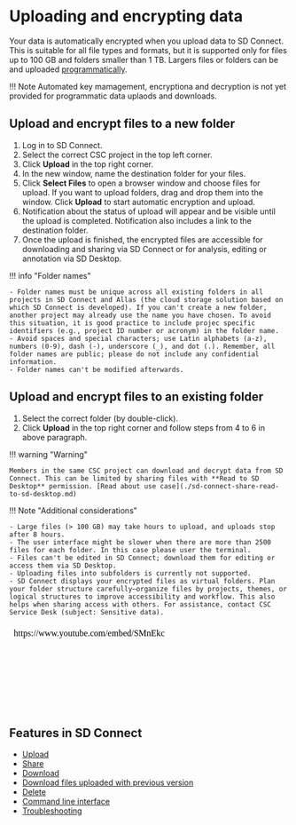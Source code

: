 # Uploading and encrypting data

Your data is automatically encrypted when you upload data to SD Connect. This is suitable for all file types and formats, but it is supported only for files up to 100 GB and folders smaller than 1 TB. Largers files or folders can be and uploaded [programmatically](./sd-connect-command-line-interface.md). 

!!! Note
    Automated key mamagement, encryptiona and decryption is not yet provided for programmatic data uplaods and downloads.

## Upload and encrypt files to a new folder

1. Log in to SD Connect.
2. Select the correct CSC project in the top left corner.
3. Click **Upload** in the top right corner.
4. In the new window, name the destination folder for your files.
5. Click **Select Files** to open a browser window and choose files for upload. If you want to upload folders, drag and drop them into the window. Click **Upload** to start automatic encryption and upload.
6. Notification about the status of upload will appear and be visible until the upload is completed. Notification also includes a link to the destination folder.
7. Once the upload is finished, the encrypted files are accessible for downloading and sharing via SD Connect or for analysis, editing or annotation via SD Desktop.

!!! info "Folder names"

    - Folder names must be unique across all existing folders in all projects in SD Connect and Allas (the cloud storage solution based on which SD Connect is developed). If you can't create a new folder, another project may already use the name you have chosen. To avoid this situation, it is good practice to include projec specific identifiers (e.g., project ID number or acronym) in the folder name.
    - Avoid spaces and special characters; use Latin alphabets (a-z), numbers (0-9), dash (-), underscore (_), and dot (.). Remember, all folder names are public; please do not include any confidential information.
    - Folder names can't be modified afterwards.

## Upload and encrypt files to an existing folder

1. Select the correct folder (by double-click).
2. Click **Upload** in the top right corner and follow steps from 4 to 6 in above paragraph.

!!! warning "Warning"

    Members in the same CSC project can download and decrypt data from SD Connect. This can be limited by sharing files with **Read to SD Desktop** permission. [Read about use case](./sd-connect-share-read-to-sd-desktop.md)

!!! Note "Additional considerations"

    - Large files (> 100 GB) may take hours to upload, and uploads stop after 8 hours.
    - The user interface might be slower when there are more than 2500 files for each folder. In this case please user the terminal.
    - Files can't be edited in SD Connect; download them for editing or  access them via SD Desktop. 
    - Uploading files into subfolders is currently not supported.
    - SD Connect displays your encrypted files as virtual folders. Plan your folder structure carefully—organize files by projects, themes, or logical structures to improve accessibility and workflow. This also helps when sharing access with others. For assistance, contact CSC Service Desk (subject: Sensitive data).

<iframe width="280" height="155" srcdoc="https://www.youtube.com/embed/SMnEkcS_HJw" title="YouTube video player" frameborder="0" allow="accelerometer; autoplay; clipboard-write; encrypted-media; gyroscope; picture-in-picture" allowfullscreen></iframe>

## Features in SD Connect

* [Upload](./sd-connect-upload.md)
* [Share](./sd-connect-share.md)
* [Download](./sd-connect-download.md)
* [Download files uploaded with previous version](./sd-connect-download-old-version.md)
* [Delete](./sd-connect-delete.md)
* [Command line interface](./sd-connect-command-line-interface.md)
* [Troubleshooting](./sd-connect-troubleshooting.md)
